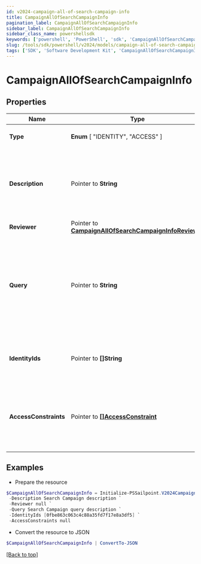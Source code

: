 ```yaml
---
id: v2024-campaign-all-of-search-campaign-info
title: CampaignAllOfSearchCampaignInfo
pagination_label: CampaignAllOfSearchCampaignInfo
sidebar_label: CampaignAllOfSearchCampaignInfo
sidebar_class_name: powershellsdk
keywords: ['powershell', 'PowerShell', 'sdk', 'CampaignAllOfSearchCampaignInfo', 'V2024CampaignAllOfSearchCampaignInfo'] 
slug: /tools/sdk/powershell/v2024/models/campaign-all-of-search-campaign-info
tags: ['SDK', 'Software Development Kit', 'CampaignAllOfSearchCampaignInfo', 'V2024CampaignAllOfSearchCampaignInfo']
---
```



# CampaignAllOfSearchCampaignInfo

## Properties

Name | Type | Description | Notes
------------ | ------------- | ------------- | -------------
**Type** |   **Enum** [  "IDENTITY",    "ACCESS" ] | The type of search campaign represented. | [required]
**Description** |  Pointer to **String** | Describes this search campaign. Intended for storing the query used, and possibly the number of identities selected/available. | [optional] 
**Reviewer** |  Pointer to [**CampaignAllOfSearchCampaignInfoReviewer**](campaign-all-of-search-campaign-info-reviewer) |  | [optional] 
**Query** |  Pointer to **String** | The scope for the campaign. The campaign will cover identities returned by the query and identities that have access items returned by the query. One of `query` or `identityIds` must be set. | [optional] 
**IdentityIds** |  Pointer to **[]String** | A direct list of identities to include in this campaign. One of `identityIds` or `query` must be set. | [optional] 
**AccessConstraints** |  Pointer to [**[]AccessConstraint**](access-constraint) | Further reduces the scope of the campaign by excluding identities (from `query` or `identityIds`) that do not have this access. | [optional] 

## Examples

- Prepare the resource
```powershell
$CampaignAllOfSearchCampaignInfo = Initialize-PSSailpoint.V2024CampaignAllOfSearchCampaignInfo  -Type ACCESS `
 -Description Search Campaign description `
 -Reviewer null `
 -Query Search Campaign query description `
 -IdentityIds [0fbe863c063c4c88a35fd7f17e8a3df5] `
 -AccessConstraints null
```

- Convert the resource to JSON
```powershell
$CampaignAllOfSearchCampaignInfo | ConvertTo-JSON
```


[[Back to top]](#) 

